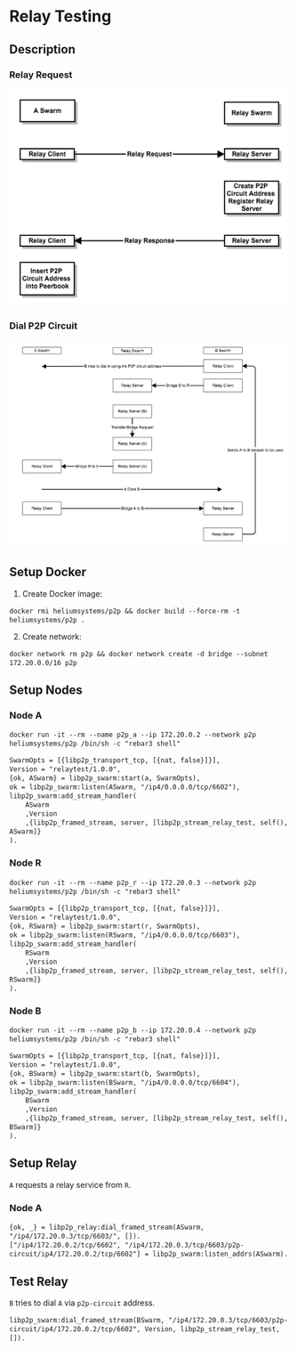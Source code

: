 # Relay Testing

## Description

### Relay Request

![relay request](relay.png)

### Dial P2P Circuit

![Dial P2P Circuit](dial_p2p_circuit.png)

## Setup Docker

1. Create Docker image:
```
docker rmi heliumsystems/p2p && docker build --force-rm -t heliumsystems/p2p .
```
2. Create network:
```
docker network rm p2p && docker network create -d bridge --subnet 172.20.0.0/16 p2p
```

## Setup Nodes

### Node A

```
docker run -it --rm --name p2p_a --ip 172.20.0.2 --network p2p heliumsystems/p2p /bin/sh -c "rebar3 shell"
```
```
SwarmOpts = [{libp2p_transport_tcp, [{nat, false}]}],
Version = "relaytest/1.0.0",
{ok, ASwarm} = libp2p_swarm:start(a, SwarmOpts),
ok = libp2p_swarm:listen(ASwarm, "/ip4/0.0.0.0/tcp/6602"),
libp2p_swarm:add_stream_handler(
    ASwarm
    ,Version
    ,{libp2p_framed_stream, server, [libp2p_stream_relay_test, self(), ASwarm]}
).
```

### Node R

```
docker run -it --rm --name p2p_r --ip 172.20.0.3 --network p2p heliumsystems/p2p /bin/sh -c "rebar3 shell"
```
```
SwarmOpts = [{libp2p_transport_tcp, [{nat, false}]}],
Version = "relaytest/1.0.0",
{ok, RSwarm} = libp2p_swarm:start(r, SwarmOpts),
ok = libp2p_swarm:listen(RSwarm, "/ip4/0.0.0.0/tcp/6603"),
libp2p_swarm:add_stream_handler(
    RSwarm
    ,Version
    ,{libp2p_framed_stream, server, [libp2p_stream_relay_test, self(), RSwarm]}
).
```

### Node B

```
docker run -it --rm --name p2p_b --ip 172.20.0.4 --network p2p heliumsystems/p2p /bin/sh -c "rebar3 shell"
```
```
SwarmOpts = [{libp2p_transport_tcp, [{nat, false}]}],
Version = "relaytest/1.0.0",
{ok, BSwarm} = libp2p_swarm:start(b, SwarmOpts),
ok = libp2p_swarm:listen(BSwarm, "/ip4/0.0.0.0/tcp/6604"),
libp2p_swarm:add_stream_handler(
    BSwarm
    ,Version
    ,{libp2p_framed_stream, server, [libp2p_stream_relay_test, self(), BSwarm]}
).
```

## Setup Relay


`A` requests a relay service from `R`.

### Node A

```
{ok, _} = libp2p_relay:dial_framed_stream(ASwarm, "/ip4/172.20.0.3/tcp/6603/", []).
["/ip4/172.20.0.2/tcp/6602", "/ip4/172.20.0.3/tcp/6603/p2p-circuit/ip4/172.20.0.2/tcp/6602"] = libp2p_swarm:listen_addrs(ASwarm).

```


## Test Relay

`B` tries to dial `A` via `p2p-circuit` address.

```
libp2p_swarm:dial_framed_stream(BSwarm, "/ip4/172.20.0.3/tcp/6603/p2p-circuit/ip4/172.20.0.2/tcp/6602", Version, libp2p_stream_relay_test, []).
```
